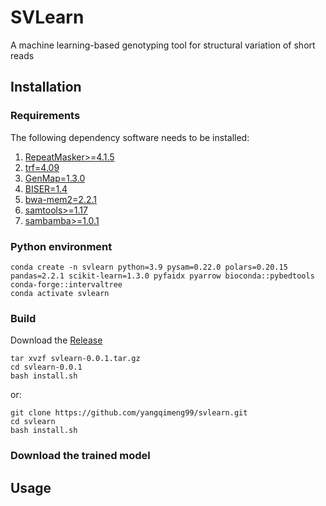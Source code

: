 # SVLearn
A machine learning-based genotyping tool for structural variation of short reads

## Installation
### Requirements
The following dependency software needs to be installed:
1. [RepeatMasker>=4.1.5](https://www.repeatmasker.org/RepeatMasker/)
2. [trf=4.09](https://tandem.bu.edu/trf/trf.html)
3. [GenMap=1.3.0](https://github.com/cpockrandt/genmap)
4. [BISER=1.4](https://github.com/0xTCG/biser)
5. [bwa-mem2=2.2.1](https://github.com/bwa-mem2/bwa-mem2)
6. [samtools>=1.17](https://github.com/samtools/samtools)
7. [sambamba>=1.0.1](https://github.com/biod/sambamba)

### Python environment
```
conda create -n svlearn python=3.9 pysam=0.22.0 polars=0.20.15 pandas=2.2.1 scikit-learn=1.3.0 pyfaidx pyarrow bioconda::pybedtools conda-forge::intervaltree
conda activate svlearn
```

### Build
Download the [Release](https://github.com/yangqimeng99/svlearn/releases) 
```
tar xvzf svlearn-0.0.1.tar.gz
cd svlearn-0.0.1
bash install.sh
```
or:
```
git clone https://github.com/yangqimeng99/svlearn.git
cd svlearn
bash install.sh
```

### Download the trained model


## Usage


